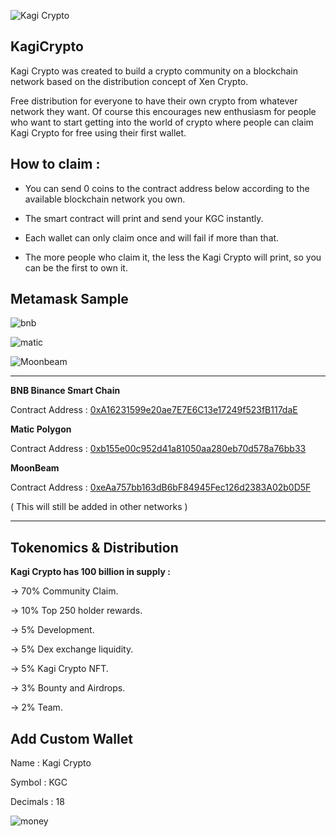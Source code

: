 ![Kagi Crypto](https://user-images.githubusercontent.com/122743766/215224676-b9128490-799b-4919-8dcd-874565374cc9.png)

KagiCrypto
-

Kagi Crypto was created to build a crypto community on a blockchain network based on the distribution concept of Xen Crypto.


Free distribution for everyone to have their own crypto from whatever network they want. Of course this encourages new enthusiasm for people who want to start getting into the world of crypto where people can claim Kagi Crypto for free using their first wallet.

How to claim :
-

- You can send 0 coins to the contract address below according to the available blockchain network you own.

- The smart contract will print and send your KGC instantly.

- Each wallet can only claim once and will fail if more than that.

- The more people who claim it, the less the Kagi Crypto will print, so you can be the first to own it.

Metamask Sample
-


![bnb](https://user-images.githubusercontent.com/122743766/217063284-b45abb95-58ea-4630-a925-b9c6d4a96176.png)

![matic](https://user-images.githubusercontent.com/122743766/217063556-e9569ca7-a684-4181-a3e1-e64706e51d27.png)

![Moonbeam](https://user-images.githubusercontent.com/122743766/217063677-fd79f95d-e02f-4cd0-8015-e4a9218e2353.png)


------

**BNB Binance Smart Chain**

Contract Address : [0xA16231599e20ae7E7E6C13e17249f523fB117daE](https://bscscan.com/address/0xa16231599e20ae7e7e6c13e17249f523fb117dae)


**Matic Polygon**

Contract Address : [0xb155e00c952d41a81050aa280eb70d578a76bb33](https://polygonscan.com/address/0xb155e00c952d41a81050aa280eb70d578a76bb33)


**MoonBeam**

Contract Address : [0xeAa757bb163dB6bF84945Fec126d2383A02b0D5F](https://moonbeam.moonscan.io/token/0xeaa757bb163db6bf84945fec126d2383a02b0d5f)


( This will still be added in other networks )

---------------------

Tokenomics & Distribution
-
**Kagi Crypto has 100 billion in supply :**

-> 70% Community Claim.

-> 10% Top 250 holder rewards.

->  5% Development.

->  5% Dex exchange liquidity.

->  5% Kagi Crypto NFT.

->  3% Bounty and Airdrops.

->  2% Team.

Add Custom Wallet
-


Name        : Kagi Crypto

Symbol      : KGC

Decimals    : 18


![money](https://user-images.githubusercontent.com/122743766/215224094-8fbccf1d-0f50-4c7a-9bdf-22ab8bf83c03.gif)

